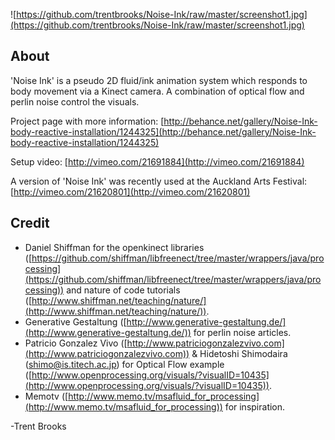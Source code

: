 ![https://github.com/trentbrooks/Noise-Ink/raw/master/screenshot1.jpg](https://github.com/trentbrooks/Noise-Ink/raw/master/screenshot1.jpg)
## About ##
'Noise Ink' is a pseudo 2D fluid/ink animation system which responds to body movement via a Kinect camera. A combination of optical flow and perlin noise control the visuals. 

Project page with more information: [http://behance.net/gallery/Noise-Ink-body-reactive-installation/1244325](http://behance.net/gallery/Noise-Ink-body-reactive-installation/1244325)

Setup video: [http://vimeo.com/21691884](http://vimeo.com/21691884)

A version of 'Noise Ink' was recently used at the Auckland Arts Festival: [http://vimeo.com/21620801](http://vimeo.com/21620801)

## Credit ##
*   Daniel Shiffman for the openkinect libraries ([https://github.com/shiffman/libfreenect/tree/master/wrappers/java/processing](https://github.com/shiffman/libfreenect/tree/master/wrappers/java/processing)) and nature of code tutorials ([http://www.shiffman.net/teaching/nature/](http://www.shiffman.net/teaching/nature/)).
*   Generative Gestaltung ([http://www.generative-gestaltung.de/](http://www.generative-gestaltung.de/)) for perlin noise articles.
*   Patricio Gonzalez Vivo ([http://www.patriciogonzalezvivo.com](http://www.patriciogonzalezvivo.com)) & Hidetoshi Shimodaira (shimo@is.titech.ac.jp) for Optical Flow example ([http://www.openprocessing.org/visuals/?visualID=10435](http://www.openprocessing.org/visuals/?visualID=10435)).
*   Memotv ([http://www.memo.tv/msafluid_for_processing](http://www.memo.tv/msafluid_for_processing)) for inspiration.

-Trent Brooks